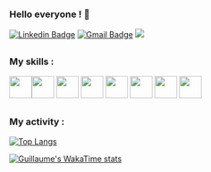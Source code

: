 ### Hello everyone ! 👋

<!--
**gdemerges/gdemerges** is a ✨ _special_ ✨ repository because its `README.md` (this file) appears on your GitHub profile.

Here are some ideas to get you started:

- 🔭 I’m currently working on ...
- 🌱 I’m currently learning ...
- 👯 I’m looking to collaborate on ...
- 🤔 I’m looking for help with ...
- 💬 Ask me about ...
- 📫 How to reach me: ...
- 😄 Pronouns: ...
- ⚡ Fun fact: ...
-->

[![Linkedin Badge](https://img.shields.io/badge/-LinkedIn-0077B5?style=flat&logo=Linkedin&logoColor=white&link=https://www.linkedin.com/in/guillaume-demerges/)](https://www.linkedin.com/in/guillaume-demerges/) [![Gmail Badge](https://img.shields.io/badge/-Email-c14438?style=flat&logo=Gmail&logoColor=white&link=mailto:guillaume.demerges@protonmail.com)](mailto:guillaume.demerges@protonmail.com) ![](https://komarev.com/ghpvc/?username=gdemerges)

<h2></h2>

### My skills :

<img src='https://github.com/yurijserrano/Github-Profile-Readme-Logos/blob/master/programming%20languages/python.svg' height="40"/><img src='https://github.com/yurijserrano/Github-Profile-Readme-Logos/blob/master/database/postgresql.svg' height="40"/>
<img src='https://github.com/yurijserrano/Github-Profile-Readme-Logos/blob/master/database/postgresql.svg' height="40"/>
<img src='https://github.com/yurijserrano/Github-Profile-Readme-Logos/blob/master/cloud/azure.svg' height="40"/>
<img src='https://github.com/yurijserrano/Github-Profile-Readme-Logos/blob/master/cloud/github.svg' height="40"/>
<img src='https://github.com/yurijserrano/Github-Profile-Readme-Logos/blob/master/cloud/docker.svg' height="40"/>
<img src='https://github.com/yurijserrano/Github-Profile-Readme-Logos/blob/master/frameworks/flask.svg' height="40"/>
<img src='https://github.com/yurijserrano/Github-Profile-Readme-Logos/blob/master/text editors/vscode.svg' height="40"/>
<h2></h2>

### My activity :

[![Top Langs](https://github-readme-stats.vercel.app/api/top-langs/?username=gdemerges)](https://github.com/gdemerges/github-readme-stats)

[![Guillaume's WakaTime stats](https://github-readme-stats.vercel.app/api/wakatime?username=gdemerges)](https://github.com/gdemerges/github-readme-stats)
